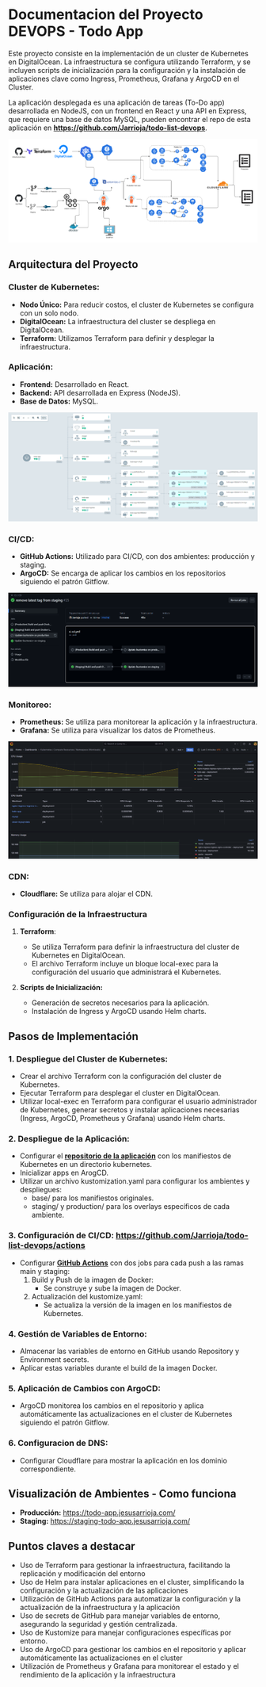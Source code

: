 # Documentacion del Proyecto DEVOPS - Todo App
Este proyecto consiste en la implementación de un cluster de Kubernetes en DigitalOcean. La infraestructura se configura utilizando Terraform, y se incluyen scripts de inicialización para la configuración y la instalación de aplicaciones clave como Ingress, Prometheus, Grafana y ArgoCD en el Cluster. 

La aplicación desplegada es una aplicación de tareas (To-Do app) desarrollada en NodeJS, con un frontend en React y una API en Express, que requiere una base de datos MySQL, pueden encontrar el repo de esta aplicación en **https://github.com/Jarrioja/todo-list-devops**.

![alt text](images/devops.drawio.png)

## Arquitectura del Proyecto
### Cluster de Kubernetes:
* **Nodo Único:** Para reducir costos, el cluster de Kubernetes se configura con un solo nodo.
* **DigitalOcean:** La infraestructura del cluster se despliega en DigitalOcean.
* **Terraform:** Utilizamos Terraform para definir y desplegar la infraestructura.

### Aplicación:
* **Frontend:** Desarrollado en React.
* **Backend:** API desarrollada en Express (NodeJS).
* **Base de Datos:** MySQL.

![alt text](images/todo-app.png)

### CI/CD:
* **GitHub Actions:** Utilizado para CI/CD, con dos ambientes: producción y staging.
* **ArgoCD:** Se encarga de aplicar los cambios en los repositorios siguiendo el patrón Gitflow.

![alt text](images/ci-cd.png)

### Monitoreo:
* **Prometheus:** Se utiliza para monitorear la aplicación y la infraestructura.
* **Grafana:** Se utiliza para visualizar los datos de Prometheus.

![alt text](images/grafana-dashboard.png)

### CDN:
* **Cloudflare:** Se utiliza para alojar el CDN.

### Configuración de la Infraestructura
1. **Terraform**: 
    * Se utiliza Terraform para definir la infraestructura del cluster de Kubernetes en DigitalOcean.
    * El archivo Terraform incluye un bloque local-exec para la configuración del usuario que administrará el Kubernetes.

2. **Scripts de Inicialización:**
    * Generación de secretos necesarios para la aplicación.
    * Instalación de Ingress y ArgoCD usando Helm charts.

## Pasos de Implementación
### 1. Despliegue del Cluster de Kubernetes:
* Crear el archivo Terraform con la configuración del cluster de Kubernetes.
* Ejecutar Terraform para desplegar el cluster en DigitalOcean.
* Utilizar local-exec en Terraform para configurar el usuario administrador de Kubernetes, generar secretos y instalar aplicaciones necesarias (Ingress, ArgoCD, Prometheus y Grafana) usando Helm charts.

### 2. Despliegue de la Aplicación:
* Configurar el **[repositorio de la aplicación](https://github.com/Jarrioja/todo-list-devops)** con los manifiestos de Kubernetes en un directorio kubernetes.
* Inicializar apps en ArogCD.
* Utilizar un archivo kustomization.yaml para configurar los ambientes y despliegues:
    * base/ para los manifiestos originales.
    * staging/ y production/ para los overlays específicos de cada ambiente.

### 3. Configuración de CI/CD: https://github.com/Jarrioja/todo-list-devops/actions
* Configurar **[GitHub Actions](https://github.com/Jarrioja/todo-list-devops/actions)** con dos jobs para cada push a las ramas main y staging:
    1. Build y Push de la imagen de Docker:
        * Se construye y sube la imagen de Docker.
    2. Actualización del kustomize.yaml:
        * Se actualiza la versión de la imagen en los manifiestos de Kubernetes.

### 4. Gestión de Variables de Entorno:
* Almacenar las variables de entorno en GitHub usando Repository y Environment secrets.
* Aplicar estas variables durante el build de la imagen Docker.

### 5. Aplicación de Cambios con ArgoCD:
* ArgoCD monitorea los cambios en el repositorio y aplica automáticamente las actualizaciones en el cluster de Kubernetes siguiendo el patrón Gitflow.

### 6. Configuracion de DNS:
* Configurar Cloudflare para mostrar la aplicación en los dominio correspondiente.

## Visualización de Ambientes - Como funciona
* **Producción:** https://todo-app.jesusarrioja.com/
* **Staging:** https://staging-todo-app.jesusarrioja.com/

## Puntos claves a destacar
* Uso de Terraform para gestionar la infraestructura, facilitando la replicación y modificación del entorno
* Uso de Helm para instalar aplicaciones en el cluster, simplificando la configuración y la actualización de las aplicaciones
* Utilización de GitHub Actions para automatizar la configuración y la actualización de la infraestructura y la aplicación
* Uso de secrets de GitHub para manejar variables de entorno, asegurando la seguridad y gestión centralizada.
* Uso de Kustomize para manejar configuraciones específicas por entorno.
* Uso de ArgoCD para gestionar los cambios en el repositorio y aplicar automáticamente las actualizaciones en el cluster
* Utilización de Prometheus y Grafana para monitorear el estado y el rendimiento de la aplicación y la infraestructura